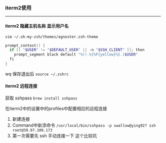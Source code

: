 ### iterm2使用

---

#### iterm2 隐藏主机名称 显示用户名 

`vim ~/.oh-my-zsh/themes/agnoster.zsh-theme`

```powershell
prompt_context() {
  if [[ "$USER" != "$DEFAULT_USER" || -n "$SSH_CLIENT" ]]; then
    prompt_segment black default "%(!.%{%F{yellow}%}.)$USER"
  fi
}
```

wq 保存退出后  `source ~/.zshrc`

#### iterm2 远程连接

获取 sshpass `brew install sshpass`

在iterm2中的设置中的profiles中配置相应的远程连接

1. 新建连接
2. Command中新添命令 `/usr/local/bin/sshpass -p swallow@ying92? ssh root@39.97.109.173`
3. 第一次需要先 ssh 手动连接一下 这个比较坑
